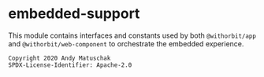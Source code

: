 # embedded-support

This module contains interfaces and constants used by both `@withorbit/app` and `@withorbit/web-component` to orchestrate the embedded experience.

```
Copyright 2020 Andy Matuschak
SPDX-License-Identifier: Apache-2.0
```
